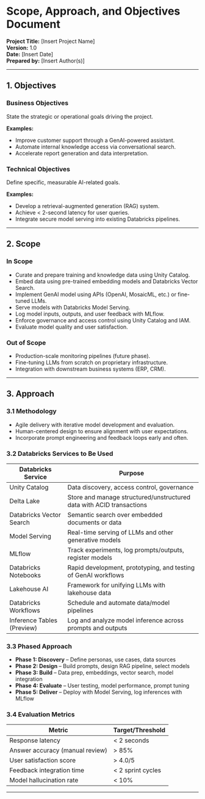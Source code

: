 # Scope, Approach, and Objectives Document

**Project Title:** [Insert Project Name]  
**Version:** 1.0  
**Date:** [Insert Date]  
**Prepared by:** [Insert Author(s)]

---

## 1. Objectives

### Business Objectives

State the strategic or operational goals driving the project.

**Examples:**
- Improve customer support through a GenAI-powered assistant.
- Automate internal knowledge access via conversational search.
- Accelerate report generation and data interpretation.

### Technical Objectives

Define specific, measurable AI-related goals.

**Examples:**
- Develop a retrieval-augmented generation (RAG) system.
- Achieve < 2-second latency for user queries.
- Integrate secure model serving into existing Databricks pipelines.

---

## 2. Scope

### In Scope

- Curate and prepare training and knowledge data using Unity Catalog.
- Embed data using pre-trained embedding models and Databricks Vector Search.
- Implement GenAI model using APIs (OpenAI, MosaicML, etc.) or fine-tuned LLMs.
- Serve models with Databricks Model Serving.
- Log model inputs, outputs, and user feedback with MLflow.
- Enforce governance and access control using Unity Catalog and IAM.
- Evaluate model quality and user satisfaction.

### Out of Scope

- Production-scale monitoring pipelines (future phase).
- Fine-tuning LLMs from scratch on proprietary infrastructure.
- Integration with downstream business systems (ERP, CRM).

---

## 3. Approach

### 3.1 Methodology

- Agile delivery with iterative model development and evaluation.
- Human-centered design to ensure alignment with user expectations.
- Incorporate prompt engineering and feedback loops early and often.

### 3.2 Databricks Services to Be Used

| Databricks Service              | Purpose                                                             |
|--------------------------------|---------------------------------------------------------------------|
| Unity Catalog                  | Data discovery, access control, governance                          |
| Delta Lake                     | Store and manage structured/unstructured data with ACID transactions |
| Databricks Vector Search       | Semantic search over embedded documents or data                     |
| Model Serving                  | Real-time serving of LLMs and other generative models               |
| MLflow                         | Track experiments, log prompts/outputs, register models             |
| Databricks Notebooks           | Rapid development, prototyping, and testing of GenAI workflows      |
| Lakehouse AI                   | Framework for unifying LLMs with lakehouse data                     |
| Databricks Workflows           | Schedule and automate data/model pipelines                          |
| Inference Tables (Preview)     | Log and analyze model inference across prompts and outputs          |

### 3.3 Phased Approach

- **Phase 1: Discovery** – Define personas, use cases, data sources
- **Phase 2: Design** – Build prompts, design RAG pipeline, select models
- **Phase 3: Build** – Data prep, embeddings, vector search, model integration
- **Phase 4: Evaluate** – User testing, model performance, prompt tuning
- **Phase 5: Deliver** – Deploy with Model Serving, log inferences with MLflow

### 3.4 Evaluation Metrics

| Metric                          | Target/Threshold                  |
|---------------------------------|-----------------------------------|
| Response latency                | < 2 seconds                       |
| Answer accuracy (manual review)| > 85%                             |
| User satisfaction score         | > 4.0/5                           |
| Feedback integration time       | < 2 sprint cycles                 |
| Model hallucination rate        | < 10%                             |

---

